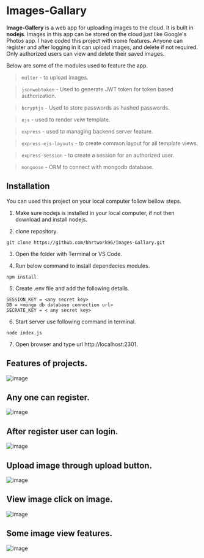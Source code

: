 # Images-Gallary
**Image-Gallery** is a web app for uploading images to the cloud. It is built in **nodejs**. Images in this app can be stored on the cloud just like Google's Photos app. I have coded this project with some features. Anyone can register and after logging in it can upload images, and delete if not required. Only authorized users can view and delete their saved images.

Below are some of the modules used to feature the app.
> ```multer``` - to upload images.

> ```jsonwebtoken``` - Used to generate JWT token for token based authorization.

> ```bcryptjs``` - Used to store passwords as hashed passwords.

> ```ejs``` - used to render veiw template.

> ```express``` - used to managing backend server feature.

> ```express-ejs-layouts``` - to create common layout for all template views.

> ```express-session``` - to create a session for an authorized user.

>```mongoose``` - ORM to connect with mongodb database.

## Installation
You can used this project on your local computer follow bellow steps.

1. Make sure nodejs is installed in your local computer, if not then download and install nodejs.

2. clone repository.

```
git clone https://github.com/bhrtwork96/Images-Gallary.git
``` 

3. Open the folder with Terminal or VS Code.

4. Run below command to install dependecies modules.

```
npm install

```

5. Create .env file and add the following details.
```
SESSION_KEY = <any secret key>
DB = <mongo db database connection url>
SECRATE_KEY = < any secret key>
```
6. Start server use following command in terminal.

```
node index.js

```
7. Open browser and type url http://localhost:2301.

## Features of projects.

![image](https://user-images.githubusercontent.com/88784869/215139671-679316f4-b5ca-4731-864e-6284da0726ca.png)


## Any one can register.



![image](https://user-images.githubusercontent.com/88784869/215139906-7b4d0fe2-a91a-4674-9856-ecb63b651bec.png)

## After register user can login.



![image](https://user-images.githubusercontent.com/88784869/215140102-425db92a-3e1b-4e0d-868b-17ccb3a7852e.png)

## Upload image through upload button.



![image](https://user-images.githubusercontent.com/88784869/215140378-42582a13-16be-46a5-b6c8-2061cbcb3978.png)

## View image click on image.



![image](https://user-images.githubusercontent.com/88784869/215140622-e056765f-8eb2-476c-b2cd-75664d27915d.png)

## Some image view features.



![image](https://user-images.githubusercontent.com/88784869/215142130-f54ed066-99e6-4272-944c-f44fa7ecd7d2.png)



